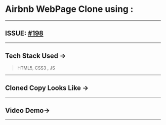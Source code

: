 # Airbnb WebPage Clone using :
---
## ISSUE: [#198](https://github.com/Rayman-Sodhi/Clone-IT/issues/198)
---
## Tech Stack Used ->
> HTML5, CSS3 , JS

---
## Cloned Copy Looks Like ->
---

## Video Demo->

---
